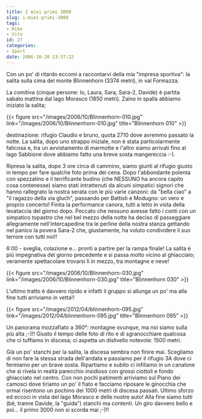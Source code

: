 ```yaml
---
title: I miei primi 3000
slug: i-miei-primi-3000
tags:
- Hike
- Vita
id: 27
categories:
- Sport
date: 2006-10-28 23:37:22
---
```


Con un po' di ritardo eccomi a raccontarvi della mia "impresa sportiva": la salita sulla cima del monte Blinnenhorn (3374 metri), in val Formazza.

La comitiva (cinque persone: Io, Laura, Sara, Sara-2, Davide) è partita sabato mattina dal lago Morasco (1850 metri). Zaino in spalla abbiamo iniziato la salita;

{{< figure src="/images/2006/10/Blinnenhorn-010.jpg" link="/images/2006/10/Blinnenhorn-010.jpg" title="Blinnenhorn 010" >}}

destinazione: rifugio Claudio e bruno, quota 2710 dove avremmo passato la notte. La salita, dopo uno strappo iniziale, non è stata particolarmente faticosa e, tra un avvistamento di marmotte e l'altro siamo arrivati fino al lago Sabbione dove abbiamo fatto una breve sosta mangereccia :-).

Ripresa la salita, dopo 3 ore circa di cammino, siamo giunti al rifugio giusto in tempo per fare qualche foto prima dei cena. Dopo l'abbondante polenta con spezzatino e il terrificante budino (che NESSUNO ha ancora capito cosa contenesse) siamo stati intrattenuti da alcuni simpatici signori che hanno rallegrato la nostra serata con le più varie canzoni: da "bella ciao" a "il ragazzo della via gluch", passando per Battisti e Modugno: un vero e proprio concerto! Finita la performance canora, tutti a letto in vista della levataccia del giorno dopo. Peccato che nessuno avesse fatto i conti con un simpatico topastro che nel bel mezzo della notte ha deciso di passeggiare allegramente nell'intercapedine tra le perline della nostra stanza gettando nel panico la povera Sara-2 che, giustamente, ha voluto condividere il suo terrore con tutti noi!!

6:00 - sveglia, colazione e... pronti a partire per la rampa finale! La salita è più impegnativa del giorno precedente e si passa molto vicino al ghiacciaio; veramente spettacolare trovarsi lì in mezzo, tra montagne e neve!

{{< figure src="/images/2006/10/Blinnenhorn-030.jpg" link="/images/2006/10/Blinnenhorn-030.jpg" title="Blinnenhorn 030" >}}

L'ultimo tratto è davvero ripido e infatti il gruppo si allunga un po' ma alla fine tutti arriviamo in vetta!! 

{{< figure src="/images/2012/04/blinnenhorn-095.jpg" link="/images/2012/04/blinnenhorn-095.jpg" title="Blinnenhorn 095" >}}

Un panorama mozzafiato a 360°: montagne ovunque, ma noi siamo sulla più alta ;-)!! Giusto il tempo delle foto di rito e di sgranocchiare qualcosa che ci tuffiamo in discesa; ci aspetta un dislivello notevole: 1500 metri.

Già un po' stanchi per la salita, la discesa sembra non finire mai. Scegliamo di non fare la stessa strada dell'andata e passiamo per il rifugio 3A dove ci fermiamo per un brave sosta. Ripartiamo e subito ci infiliamo in un canalone che si rivela in realtà parecchio insidioso con grossi ciottoli e fondo ghiacciato nel centro. Con non pochi patimenti arriviamo sul Piano dei camosci dove tiriamo un po' il fiato e facciamo riposare le ginocchia che ormai risentono un pochino dei 1000 metri di discesa passati. Ultimo sforzo ed eccoci in vista del lago Morasco e delle nostre auto! Alla fine siamo tutti (bè, tranne Davide, la "guida") stanchi ma contenti. Un giro davvero bello e poi... il primo 3000 non si scorda mai ;-)!!
